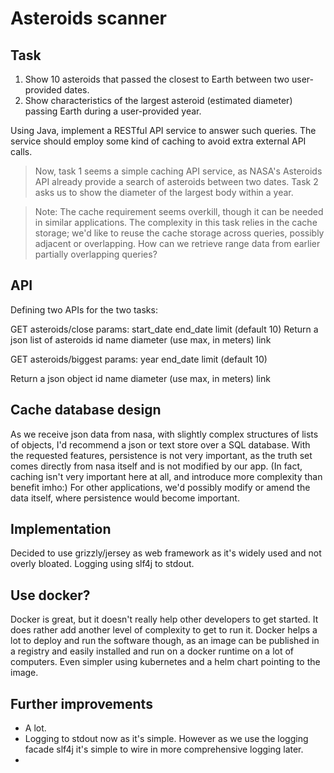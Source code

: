 # Asteroids scanner
## Task
 1. Show 10 asteroids that passed the closest to Earth between two user-provided dates.
 2. Show characteristics of the largest asteroid (estimated diameter) passing Earth during a user-provided year.
 
Using Java, implement a RESTful API service to answer such queries. The service should employ some kind of caching to avoid extra external API calls.
> Now, task 1 seems a simple caching API service, as NASA's Asteroids API already provide a search of asteroids between two dates.
> Task 2 asks us to show the diameter of the largest body within a year.

> Note: The cache requirement seems overkill, though it can be needed in similar applications.
  The complexity in this task relies in the cache storage; we'd like to reuse the cache storage across queries, possibly adjacent or overlapping. How can we retrieve range data from earlier partially overlapping queries?

## API
Defining two APIs for the two tasks:

GET asteroids/close
params: start_date
        end_date
        limit (default 10)
Return a json list of asteroids
   id
   name
   diameter (use max, in meters)
   link

GET asteroids/biggest
params: year
end_date
limit (default 10)

Return a json object
  id
  name
  diameter (use max, in meters)
  link


## Cache database design
As we receive json data from nasa, with slightly complex structures of lists of objects, I'd recommend a json or text store over a SQL database. 
With the requested features, persistence is not very important, as the truth set comes directly from nasa itself and is not modified by our app.
(In fact, caching isn't very important here at all, and introduce more complexity than benefit imho:) 
For other applications, we'd possibly modify or amend the data itself, where persistence would become important.


## Implementation
Decided to use grizzly/jersey as web framework as it's widely used and not overly bloated.
Logging using slf4j to stdout.

## Use docker?
Docker is great, but it doesn't really help other developers to get started. 
It does rather add another level of complexity to get to run it.
Docker helps a lot to deploy and run the software though, as an image can be published in a registry and easily installed and run on a docker runtime on a lot of computers.
Even simpler using kubernetes and a helm chart pointing to the image.

## Further improvements
- A lot. 
- Logging to stdout now as it's simple. However as we use the logging facade slf4j it's simple to wire in more comprehensive logging later.
- 